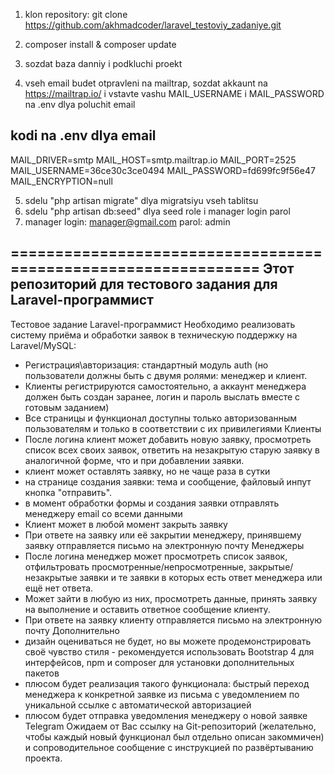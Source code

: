 1.  klon repository:
git clone https://github.com/akhmadcoder/laravel_testoviy_zadaniye.git

2. composer install  &  composer update
3. sozdat baza danniy i podkluchi proekt
4. vseh email budet otpravleni na mailtrap, sozdat akkaunt na https://mailtrap.io/ i vstavte vashu  MAIL_USERNAME i MAIL_PASSWORD na .env  dlya poluchit email

kodi na .env dlya email 
------------
MAIL_DRIVER=smtp
MAIL_HOST=smtp.mailtrap.io
MAIL_PORT=2525
MAIL_USERNAME=36ce30c3ce0494
MAIL_PASSWORD=fd699fc9f56e47
MAIL_ENCRYPTION=null

5. sdelu  "php artisan migrate"  dlya migratsiyu vseh tablitsu
6. sdelu "php artisan db:seed" dlya seed role i manager login parol
7. manager login: manager@gmail.com  parol: admin

===============================================================
Этот репозиторий для тестового задания для Laravel-программист
---------------------------------------------------------------
Тестовое задание Laravel-программист
Необходимо реализовать систему приёма и обработки заявок в техническую поддержку на Laravel/MySQL:
- Регистрация\авторизация: стандартный модуль auth (но пользователи должны быть с двумя ролями: менеджер и клиент.
- Клиенты регистрируются самостоятельно, а аккаунт менеджера должен быть создан заранее, логин и пароль выслать вместе с готовым заданием)
- Все страницы и функционал доступны только авторизованным пользователям и только в соответствии с их привилегиями
Клиенты
- После логина клиент может добавить новую заявку, просмотреть список всех своих заявок, ответить на незакрытую старую заявку в аналогичной форме, что и при добавлении заявки.
- клиент может оставлять заявку, но не чаще раза в сутки
- на странице создания заявки: тема и сообщение, файловый инпут кнопка "отправить".
- в момент обработки формы и создания заявки отправлять менеджеру email со всеми данными
- Клиент может в любой момент закрыть заявку
- При ответе на заявку или её закрытии менеджеру, принявшему заявку отправляется письмо на электронную почту
Менеджеры
- После логина менеджер может просмотреть список заявок, отфильтровать просмотренные/непросмотренные, закрытые/незакрытые заявки и те заявки в которых есть ответ менеджера или ещё нет ответа.
- Может зайти в любую из них, просмотреть данные, принять заявку на выполнение и оставить ответное сообщение клиенту.
- При ответе на заявку клиенту отправляется письмо на электронную почту
Дополнительно
- дизайн оцениваться не будет, но вы можете продемонстрировать своё чувство стиля - рекомендуется использовать Bootstrap 4 для интерфейсов, npm и composer для установки дополнительных пакетов
- плюсом будет реализация такого функционала: быстрый переход менеджера к конкретной заявке из письма с уведомлением по уникальной ссылке с автоматической авторизацией
- плюсом будет отправка уведомления менеджеру о новой заявке Telegram
Ожидаем от Вас ссылку на Git-репозиторий (желательно, чтобы каждый новый функционал был отдельно описан закоммичен) и сопроводительное сообщение с инструкцией по развёртыванию проекта.
